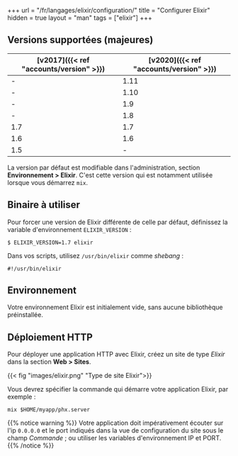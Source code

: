 +++
url = "/fr/langages/elixir/configuration/"
title = "Configurer Elixir"
hidden = true
layout = "man"
tags = ["elixir"]
+++

## Versions supportées (majeures)


| [v2017]({{< ref "accounts/version" >}}) | [v2020]({{< ref "accounts/version" >}}) |
| --------------------------------------- | --------------------------------------- |
| -                                       | 1.11                                    |
| -                                       | 1.10                                    |
| -                                       | 1.9                                     |
| -                                       | 1.8                                     |
| 1.7                                     | 1.7                                     |
| 1.6                                     | 1.6                                     |
| 1.5                                     | -                                       |

La version par défaut est modifiable dans l'administration, section **Environnement > Elixir**. C'est cette version qui est notamment utilisée lorsque vous démarrez `mix`.

## Binaire à utiliser

Pour forcer une version de Elixir différente de celle par défaut, définissez la variable d'environnement `ELIXIR_VERSION` :

```
$ ELIXIR_VERSION=1.7 elixir
```

Dans vos scripts, utilisez `/usr/bin/elixir` comme *shebang* :

```
#!/usr/bin/elixir
```

## Environnement

Votre environnement Elixir est initialement vide, sans aucune bibliothèque préinstallée.

## Déploiement HTTP

Pour déployer une application HTTP avec Elixir, créez un site de type *Elixir* dans la section **Web > Sites**.

{{< fig "images/elixir.png" "Type de site Elixir">}}

Vous devrez spécifier la commande qui démarre votre application Elixir, par exemple :

```
mix $HOME/myapp/phx.server
```

{{% notice warning %}}
Votre application doit impérativement écouter sur l'ip `0.0.0.0` et le port indiqués dans la vue de configuration du site sous le champ *Commande* ; ou utiliser les variables d'environnement IP et PORT.
{{% /notice %}}
